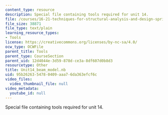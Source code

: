 ```yaml
---
content_type: resource
description: Special file containing tools required for unit 14.
file: /courses/16-21-techniques-for-structural-analysis-and-design-spring-2005/95b2626354780409aaa76da363efcf6c_Unit14_beam_model.nb
file_size: 38871
file_type: text/plain
learning_resource_types:
- Tools
license: https://creativecommons.org/licenses/by-nc-sa/4.0/
ocw_type: OCWFile
parent_title: Tools
parent_type: CourseSection
parent_uid: 12d4044e-3d59-878d-ce3a-8df607d0b8d3
resourcetype: Other
title: Unit14_beam_model.nb
uid: 95b26263-5478-0409-aaa7-6da363efcf6c
video_files:
  video_thumbnail_file: null
video_metadata:
  youtube_id: null
---
```

Special file containing tools required for unit 14.